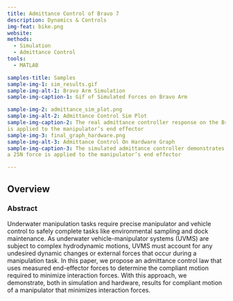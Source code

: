 ```yaml
---
title: Admittance Control of Bravo 7
description: Dynamics & Controls
img-feat: bike.png
website: 
methods:
  - Simulation
  - Admittance Control
tools:
  - MATLAB

samples-title: Samples
sample-img-1: sim_results.gif
sample-img-alt-1: Bravo Arm Simulation 
sample-img-caption-1: Gif of Simulated Forces on Bravo Arm

sample-img-2: admittance_sim_plot.png
sample-img-alt-2: Admittance Control Sim Plot
sample-img-caption-2: The real admittance controller response on the Bravo 7 when force
is applied to the manipulator’s end effector
sample-img-3: final_graph_hardware.png
sample-img-alt-3: Admittance Control On Hardware Graph
sample-img-caption-3: The simulated admittance controller demonstrates compliance when
a 25N force is applied to the manipulator’s end effector

---
```


## Overview



### Abstract

Underwater manipulation tasks require precise manipulator and vehicle control to safely complete tasks like environmental sampling and dock maintenance. As underwater vehicle-manipulator systems (UVMS) are subject to complex hydrodynamic motions, UVMS must account for any undesired dynamic changes or external forces that occur during a manipulation task. In this paper, we propose an admittance control law that uses measured end-effector forces to determine the compliant motion required to minimize interaction forces. With this approach, we demonstrate, both in simulation and hardware, results for compliant motion of a manipulator that minimizes interaction forces.



